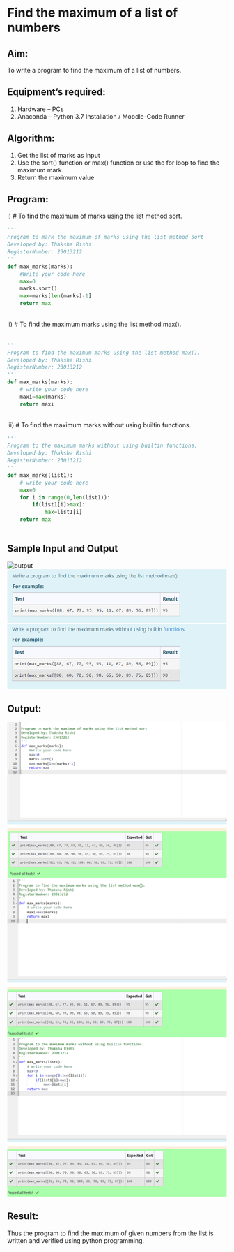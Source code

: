 # Find the maximum of a list of numbers
## Aim:
To write a program to find the maximum of a list of numbers.
## Equipment’s required:
1.	Hardware – PCs
2.	Anaconda – Python 3.7 Installation / Moodle-Code Runner
## Algorithm:
1.	Get the list of marks as input
2.	Use the sort() function or max() function or use the for loop to find the maximum mark.
3.	Return the maximum value
## Program:

i)	# To find the maximum of marks using the list method sort.
```Python
''' 
Program to mark the maximum of marks using the list method sort
Developed by: Thaksha Rishi
RegisterNumber: 23013212
'''
def max_marks(marks):
    #Write your code here
    max=0
    marks.sort()
    max=marks[len(marks)-1]
    return max



```

ii)	# To find the maximum marks using the list method max().
```Python

''' 
Program to find the maximum marks using the list method max().
Developed by: Thaksha Rishi
RegisterNumber: 23013212
'''
def max_marks(marks):
    # write your code here
    maxi=max(marks)
    return maxi
    

```

iii) # To find the maximum marks without using builtin functions.
```Python
''' 
Program to the maximum marks without using builtin functions.
Developed by: Thaksha Rishi
RegisterNumber: 23013212 
'''
def max_marks(list1):
    # write your code here
    max=0
    for i in range(0,len(list1)):
        if(list1[i]>max):
            max=list1[i]
    return max



```
## Sample Input and Output
![output](./img/max_marks1.jpg) 
![Alt text](maxfn.png)
![Alt text](wobuiltin.png)
## Output:
![Alt text](sort.png)
![Alt text](max.png)
![Alt text](builtin.png)
## Result:
Thus the program to find the maximum of given numbers from the list is written and verified using python programming.